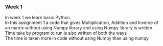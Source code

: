 ### Week 1
In week 1 we learn basic Python.<br>
In this assignment 1 a code that gives Multiplication, Addition and Inverse of an matrix without using Numpy library and using Numpy library is written.<br>
Time take by program to run is also written of both the ways<br>
The time is taken more in code without using Numpy than using numpy<br>
